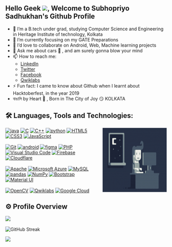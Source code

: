 ## Hello Geek <img src="https://raw.githubusercontent.com/MartinHeinz/MartinHeinz/master/wave.gif" width="30px">, Welcome to Subhopriyo Sadhukhan's Github Profile 

- 🔭 I’m a B.tech under grad, studying Computer Science and Engineering in Heritage Institute of technology, Kolkata
- 🌱 I’m currently focusing on my GATE Preparations
- 👯 I’d love to collaborate on Android, Web, Machine learning projects
- 💬 Ask me about cars 🚗 , and am surely gonna blow your mind
- 📫 How to reach me:
  -   [LinkedIn](https://www.linkedin.com/in/subhopriyo-sadhukhan-77b150193/)
  -   [Twitter](https://twitter.com/random_cs_guy)
  -   [Facebook](https://www.facebook.com/subhopriyo.sadhukhan/)
  -   [Qwiklabs](https://www.qwiklabs.com/public_profiles/c5b82374-7f06-4a35-96bf-c05f609907f0)
- ⚡ Fun fact: I came to know about Github when I learnt about Hacktoberfest, in the year 2019
- বাঙালি by Heart 💓 , Born in The City of Joy 😏 KOLKATA 

## 🛠 Languages, Tools and Technologies:
 
 <img alt="Night Coding" src="https://raw.githubusercontent.com/AVS1508/AVS1508/master/assets/Night-Coding.gif" width="200px" height="200px" align="right"/>
 
 <a href="https://www.java.com/en/" title="java"><img margin="10px" src="https://github.com/get-icon/geticon/raw/master/icons/java.svg" alt="java" width="50px" height="50px"></a>
 <a href="https://en.wikipedia.org/wiki/C_(programming_language)" title="C"><img margin="10px" src="https://github.com/get-icon/geticon/raw/master/icons/c.svg" alt="C" width="50px"  height="50px"></a>
 <a href="https://isocpp.org/" title="C++"><img margin="10px" src="https://github.com/get-icon/geticon/raw/master/icons/c-plusplus.svg" alt="C++" width="50px" height="50px"></a>
 <a href="https://python.org/" title="python"><img margin="10px" src="https://github.com/get-icon/geticon/raw/master/icons/python.svg" alt="python" width="50px" height="50px"></a>
 <a href="https://www.w3.org/TR/html5/" title="HTML5"><img margin="10px" src="https://github.com/get-icon/geticon/raw/master/icons/html-5.svg" alt="HTML5" width="50px" height="50px"></a>
 <a href="https://www.w3.org/TR/CSS/" title="CSS3"><img margin="10px" src="https://github.com/get-icon/geticon/raw/master/icons/css-3.svg" alt="CSS3" width="50px" height="50px"></a>
 <a href="https://developer.mozilla.org/en-US/docs/Web/JavaScript" title="JavaScript"><img margin="10px" src="https://github.com/get-icon/geticon/raw/master/icons/javascript.svg"  alt="JavaScript" width="50px" height="50px"></a><br><br>
 <a href="https://git-scm.com/" title="Git"><img margin="10px" src="https://github.com/get-icon/geticon/raw/master/icons/git-icon.svg" alt="Git" width="50px" height="50px"></a>
 <a href="https://www.android.com/intl/en_in/" title="android"><img margin="10px" src="https://github.com/get-icon/geticon/raw/master/icons/android.svg" alt="android" width="50px" height="50px"></a>
 <a href="https://www.figma.com/" title="figma"><img margin="10px" src="https://github.com/get-icon/geticon/raw/master/icons/figma.svg" alt="figma" width="50px" height="50px"></a>
 <a href="https://php.net/" title="PHP"><img margin="10px" src="https://github.com/get-icon/geticon/raw/master/icons/php.svg" alt="PHP" width="50px" height="50px"></a>
 <a href="https://code.visualstudio.com/" title="Visual Studio Code"><img margin="10px" src="https://github.com/get-icon/geticon/raw/master/icons/visual-studio-code.svg" alt="Visual Studio Code" width="50px" height="50px"></a>
 <a href="https://www.firebase.com/" title="Firebase"><img margin="10px" src="https://github.com/get-icon/geticon/raw/master/icons/firebase.svg" alt="Firebase" width="50px" height="50px"></a>
 <a href="https://www.cloudflare.com/" title="Cloudflare"><img margin="10px" src="https://github.com/get-icon/geticon/raw/master/icons/cloudflare.svg" alt="Cloudflare" width="50px" height="50px"></a><br><br>
 <a href="https://www.apache.org/" title="Apache"><img margin="10px" src="https://github.com/get-icon/geticon/raw/master/icons/apache.svg" alt="Apache" width="50px" height="50px"></a>
 <a href="https://azure.microsoft.com/" title="Microsoft Azure"><img margin="10px" src="https://github.com/get-icon/geticon/raw/master/icons/azure-icon.svg" alt="Microsoft Azure" width="50px" height="50px"></a>
 <a href="https://dev.mysql.com/" title="MySQL"><img margin="10px" src="https://github.com/get-icon/geticon/raw/master/icons/mysql.svg" alt="MySQL" width="50px" height="50px"></a>
 <a href="https://pandas.pydata.org/" title="pandas"><img margin="10px" src="https://github.com/get-icon/geticon/raw/master/icons/pandas-icon.svg" alt="pandas" width="50px" height="50px"></a>
<a href="https://numpy.org/" title="NumPy"><img margin="10px" src="https://github.com/get-icon/geticon/raw/master/icons/numpy-icon.svg" alt="NumPy" width="50px" height="50px"></a>
<a href="https://getbootstrap.com/" title="Bootstrap"><img margin="10px" src="https://github.com/get-icon/geticon/raw/master/icons/bootstrap.svg" alt="Bootstrap" width="50px" height="50px"></a>
<a href="https://material-ui.com/" title="Material UI"><img margin="10px" src="https://github.com/get-icon/geticon/raw/master/icons/material-ui.svg" alt="Material UI" width="50px" height="50px"></a><br><br>
<a href="https://opencv.org/" title="OpenCV"><img margin="10px" src="https://opencv.org/wp-content/uploads/2020/07/cropped-OpenCV_logo_white_600x.png" alt="OpenCV" width="50px" height="50px"></a>
<a href="https://www.qwiklabs.com/" title="Qwiklabs"><img margin="10px" src="https://pbs.twimg.com/profile_images/788414949345390592/U2et31mZ_400x400.jpg" alt="Qwiklabs" width="50px" height="50px"></a>
<a href="https://cloud.google.com/" title="Google Cloud"><img margin="10px" src="https://library.kissclipart.com/20181208/the/kissclipart-google-cloud-storage-clipart-google-cloud-platform-196ffd87fde25da8.jpg" alt="Google Cloud" width="50px" height="50px"></a>


 

## ⚙️ Profile Overview
<img src='https://github-readme-stats.vercel.app/api?username=techdevsubhopriyo&&show_icons=true&title_color=00fa00&text_color=43B0F1&bg_color=061E47&icon_color=FEDE00'>

![GitHub Streak](https://github-readme-streak-stats.herokuapp.com/?user=TechDevSubhopriyo&border=FEDE00&ring=FEDE00&background=061E47&currStreakNum=FF4500&sideNums=00fa00&sideLabels=8BCD50&dates=43B0F1&date_format=d%20F[,%20Y])

![](https://komarev.com/ghpvc/?username=TechDevSubhopriyo)

